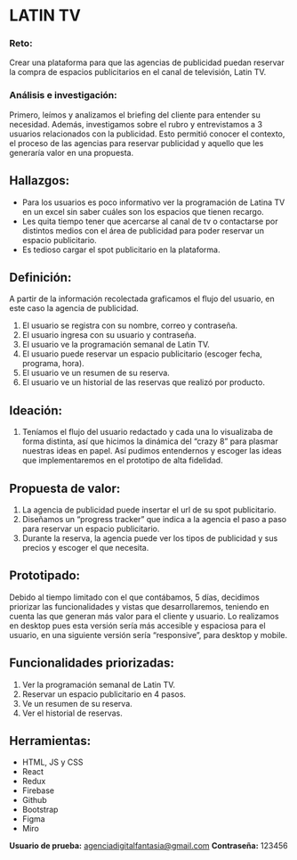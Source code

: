 # LATIN TV

### Reto:

Crear una plataforma para que las agencias de publicidad puedan reservar la compra de espacios publicitarios en el canal de televisión, Latin TV.

### Análisis e investigación:

Primero, leímos y analizamos el briefing del cliente para entender su necesidad. Además, investigamos sobre el rubro y entrevistamos a 3 usuarios relacionados con la publicidad. 
Esto permitió conocer el contexto, el proceso de las agencias para reservar publicidad y aquello que les generaría valor en una propuesta.

## Hallazgos:

- Para los usuarios es poco informativo ver la programación de Latina TV en un excel sin saber cuáles son los espacios que tienen recargo.
- Les quita tiempo tener que acercarse al canal de tv o contactarse por distintos medios con el área de publicidad para poder reservar un espacio publicitario.
- Es tedioso cargar el spot publicitario en la plataforma.

## Definición:

A partir de la información recolectada graficamos el flujo del usuario, en este caso la agencia de publicidad.

1. El usuario se registra con su nombre, correo y contraseña.
2. El usuario ingresa con su usuario y contraseña.
3. El usuario ve la programación semanal de Latin TV.
4. El usuario puede reservar un espacio publicitario (escoger fecha, programa, hora).
5. El usuario ve un resumen de su reserva. 
6. El usuario ve un historial de las reservas que realizó por producto. 

## Ideación:
1. Teníamos el flujo del usuario redactado y cada una lo visualizaba de forma distinta, así que hicimos la dinámica del “crazy 8” para plasmar nuestras ideas en papel. Así pudimos entendernos y escoger las ideas que implementaremos en el prototipo de alta fidelidad.

## Propuesta de valor:

1. La agencia de publicidad puede insertar el url de su spot publicitario.
2. Diseñamos un “progress tracker” que indica a la agencia el paso a paso para reservar un espacio publicitario.
3. Durante la reserva, la agencia puede ver los tipos de publicidad y sus precios y escoger el que necesita. 

## Prototipado:

Debido al tiempo limitado con el que contábamos, 5 días, decidimos priorizar las funcionalidades y vistas que desarrollaremos, teniendo en cuenta las que generan más valor para el cliente y usuario. 
Lo realizamos en desktop pues esta versión sería más accesible y espaciosa para el usuario, en una siguiente versión sería “responsive”, para desktop y mobile.

## Funcionalidades priorizadas:

1. Ver la programación semanal de Latin TV.
2. Reservar un espacio publicitario en 4 pasos.
3. Ve un resumen de su reserva. 
4. Ver el historial de reservas.

## Herramientas:
- HTML, JS y CSS
- React
- Redux
- Firebase
- Github
- Bootstrap
- Figma
- Miro 

**Usuario de prueba:**
agenciadigitalfantasia@gmail.com
**Contraseña:**
123456

